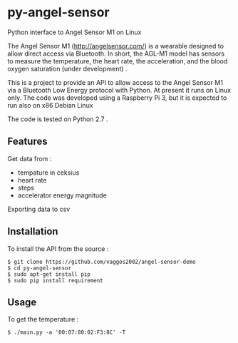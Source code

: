 py-angel-sensor
===============
Python interface to Angel Sensor M1 on Linux

The Angel Sensor  M1 (http://angelsensor.com/) is a wearable designed to allow direct access via Bluetooth. In short, the AGL-M1 model has sensors to measure the temperature, the heart rate, the acceleration, and the blood oxygen saturation (under development) .

This is a project to provide an API to allow access to the Angel Sensor M1 via a Bluetooth 
Low Energy protocol with Python. At present it runs on Linux only. The code was developed using a Raspberry Pi 3, but it is 
expected to run also on x86 Debian Linux

The code is tested on Python 2.7 .

Features
--------
Get data from :
- tempature in ceksius
- heart rate
- steps 
- accelerator energy magnitude

Exporting data to csv


Installation
------------
To install the API from the source :

    $ git clone https://github.com/vaggos2002/angel-sensor-demo
    $ cd py-angel-sensor
    $ sudo apt-get install pip
    $ sudo pip install requirement

Usage
-----
To get the temperature :

    $ ./main.py -a '00:07:80:02:F3:8C' -T


